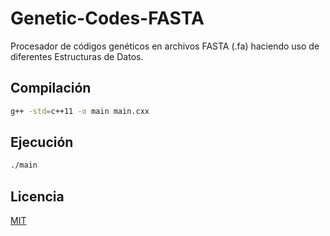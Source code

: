# Genetic-Codes-FASTA

Procesador de códigos genéticos en archivos FASTA (.fa) haciendo uso de diferentes Estructuras de Datos.

## Compilación

```bash
g++ -std=c++11 -o main main.cxx
```

## Ejecución

```bash
./main
```

## Licencia

[MIT](https://choosealicense.com/licenses/mit/)
